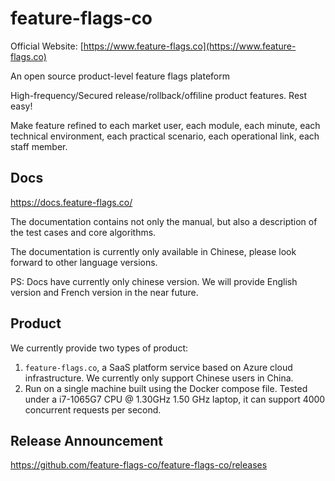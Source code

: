 # feature-flags-co


Official Website: [https://www.feature-flags.co](https://www.feature-flags.co)

An open source product-level feature flags plateform

High-frequency/Secured release/rollback/offiline product features. Rest easy!

Make feature refined to each market user, each module, each minute, each technical environment, each practical scenario, each operational link, each staff member.


## Docs

https://docs.feature-flags.co/

The documentation contains not only the manual, but also a description of the test cases and core algorithms.

The documentation is currently only available in Chinese, please look forward to other language versions.

PS: Docs have currently only chinese version. We will provide English version and French version in the near future.

## Product

We currently provide two types of product:

1. `feature-flags.co`, a SaaS platform service based on Azure cloud infrastructure. We currently only support Chinese users in China.
2. Run on a single machine built using the Docker compose file. Tested under a i7-1065G7 CPU @ 1.30GHz 1.50 GHz laptop, it can support 4000 concurrent requests per second.


## Release Announcement

https://github.com/feature-flags-co/feature-flags-co/releases


